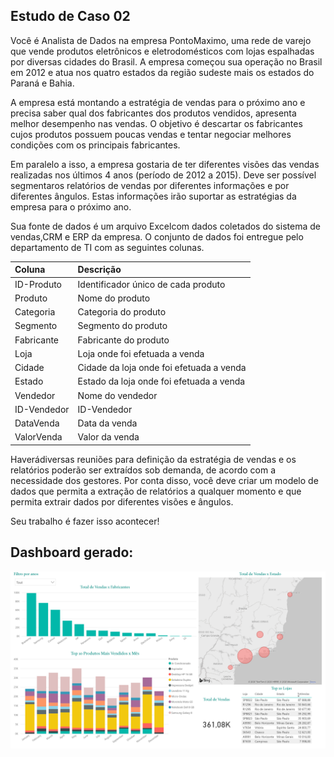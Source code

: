 ## Estudo de Caso 02
Você é Analista de Dados na empresa PontoMaximo, uma rede de varejo que vende produtos eletrônicos e eletrodomésticos com lojas espalhadas por diversas cidades do Brasil. A empresa começou sua operação no Brasil em 2012 e atua nos quatro estados da região sudeste mais os estados do Paraná e Bahia.

A empresa está montando a estratégia de vendas para o próximo ano e precisa saber qual dos fabricantes dos produtos vendidos, apresenta melhor desempenho nas vendas. O objetivo é descartar os fabricantes cujos produtos possuem poucas vendas e tentar negociar melhores condições com os principais fabricantes.

Em paralelo a isso, a empresa gostaria de ter diferentes visões das vendas realizadas nos últimos 4 anos (período de 2012 a 2015). Deve ser possível segmentaros relatórios de vendas por  diferentes  informações  e  por  diferentes  ângulos.  Estas  informações  irão  suportar  as estratégias da empresa para o próximo ano.

Sua fonte de dados é um arquivo Excelcom dados coletados do sistema de vendas,CRM e ERP da empresa. O conjunto de dados foi entregue pelo departamento de TI com as seguintes colunas.

|   Coluna |   Descrição |
|:---------|:------------|
|   ID-Produto |   Identificador único de cada produto |
|   Produto |   Nome do produto |
|   Categoria |   Categoria do produto |
|   Segmento |   Segmento do produto |
|   Fabricante |   Fabricante do produto |
|   Loja |   Loja onde foi efetuada a venda |
|   Cidade |   Cidade da loja onde foi efetuada a venda |
|   Estado |   Estado da loja onde foi efetuada a venda |
|   Vendedor |   Nome do vendedor |
|   ID-Vendedor |   ID-Vendedor |
|   DataVenda |   Data da venda |
|   ValorVenda |   Valor da venda |

Haverádiversas reuniões para definição da estratégia de vendas e os relatórios poderão ser extraídos sob demanda, de acordo com a necessidade dos gestores. Por conta disso, você deve criar um modelo de dados que permita a extração de relatórios a qualquer momento e que permita extrair dados por diferentes visões e ângulos.

Seu trabalho é fazer isso acontecer!

## Dashboard gerado:

![Dashboard](dash_sc02_01.png)